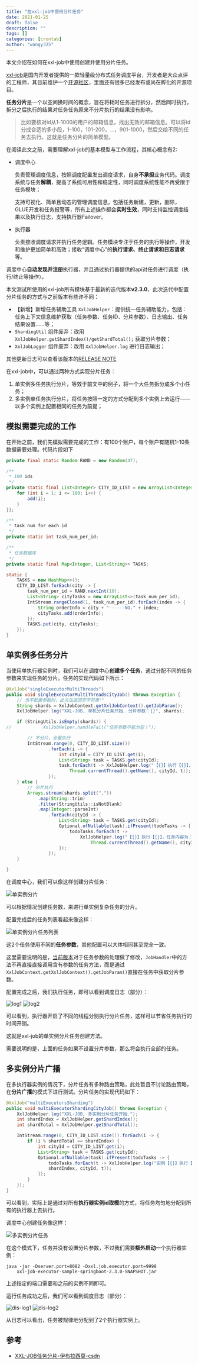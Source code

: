 ```yaml
---
title: "在xxl-job中使用分片任务"
date: 2021-01-25
draft: false
description: ""
tags: []
categories: [crontab]
author: "wangy325"
---
```



本文介绍在如何在xxl-job中使用创建并使用分片任务。

<!--more-->

[xxl-job](https://www.xuxueli.com/xxl-job/#%E3%80%8A%E5%88%86%E5%B8%83%E5%BC%8F%E4%BB%BB%E5%8A%A1%E8%B0%83%E5%BA%A6%E5%B9%B3%E5%8F%B0XXL-JOB%E3%80%8B)是国内开发者提供的一款轻量级分布式任务调度平台，开发者是大众点评的工程师，其目前维护一个[开源社区](https://www.xuxueli.com/)，里面还有很多已经发布或尚在孵化的开源项目。


**任务分片**是一个以空间换时间的概念，旨在将耗时任务进行拆分，然后同时执行，拆分之后执行的结果对任务任务原来不分片执行的结果没有影响。

> 比如要核对id从1-1000的用户的邮箱信息，找出无效的邮箱信息。可以将id分成合适的多小段，1-100，101-200，...，901-1000，然后交给不同的任务去执行。这就是任务分片的简单模型。

在阅读此文之前，需要理解xxl-job的基本模型与工作流程，其核心概念有2:

- 调度中心

    负责管理调度信息，按照调度配置发出调度请求，自身**不承担**业务代码。调度系统与任务**解耦**，提高了系统可用性和稳定性，同时调度系统性能不再受限于任务模块；

    支持可视化、简单且动态的管理调度信息，包括任务新建，更新，删除，GLUE开发和任务报警等，所有上述操作都会**实时生效**，同时支持监控调度结果以及执行日志，支持执行器Failover。
- 执行器

    负责接收调度请求并执行任务逻辑。任务模块专注于任务的执行等操作，开发和维护更加简单和高效；接收“调度中心”的**执行请求、终止请求和日志请求**等。

调度中心**自动发现并注册**执行器，并且通过执行器提供的api对任务进行调度（执行/终止等操作）。


本文测试所使用的xxl-job所有模块基于最新的迭代版本<span id="v">**v2.3.0**</span>，此次迭代中配置分片任务的方式与之前版本有些许不同：

>
- 【新增】新增任务辅助工具 `XxlJobHelper`：提供统一任务辅助能力，包括：任务上下文信息维护获取（任务参数、任务ID、分片参数）、日志输出、任务结果设置……等；
- `ShardingUtil` 组件废弃：改用 `XxlJobHelper.getShardIndex()/getShardTotal();` 获取分片参数；
- `XxlJobLogger` 组件废弃：改用 `XxlJobHelper.log` 进行日志输出；

其他更新日志可以查看该版本的[RELEASE NOTE](https://www.xuxueli.com/xxl-job/#7.31%20%E7%89%88%E6%9C%AC%20v2.3.0%20Release%20Notes[%E8%BF%AD%E4%BB%A3%E4%B8%AD])

在xxl-job中，可以通过两种方式实现分片任务：

1. 单实例多任务执行分片，等效于前文中的例子，将一个大任务拆分成多个小任务；
2. 多实例单任务执行分片，将任务按照一定的方式分配到多个实例上去运行——以多个实例上配置相同的任务为前提；

## 模拟需要完成的工作

在开始之前，我们先模拟需要完成的工作：有100个账户，每个账户有随机1-10条数据需要处理。代码片段如下

```java
private final static Random RAND = new Random(47);

/**
 * 100 ids
 */
private static final List<Integer> CITY_ID_LIST = new ArrayList<Integer>() {{
    for (int i = 1; i <= 100; i++) {
        add(i);
    }
}};

/**
 * task num for each id
 */
private static int task_num_per_id;

/**
 * 任务数据库
 */
private static final Map<Integer, List<String>> TASKS;

static {
    TASKS = new HashMap<>();
    CITY_ID_LIST.forEach(city -> {
        task_num_per_id = RAND.nextInt(10);
        List<String> cityTasks = new ArrayList<>(task_num_per_id);
        IntStream.rangeClosed(1, task_num_per_id).forEach(index -> {
            String orderInfo = city + "------NO." + index;
            cityTasks.add(orderInfo);
        });
        TASKS.put(city, cityTasks);
    });
}
```

## 单实例多任务分片

当使用单执行器实例时，我们可以在调度中心**创建多个任务**，通过分配不同的任务参数来实现任务的分片。任务的实现代码如下所示：

```Java
@XxlJob("singleExecutorMultiThreads")
public void singleExecutorMultiThreadsCityJob() throws Exception {
    // 当不配置参数时，此方法返回空字符串""
    String shards = XxlJobContext.getXxlJobContext().getJobParam();
    XxlJobHelper.log("XXL-JOB, 单机分片任务开始. 分片参数：{}", shards);

    if (StringUtils.isEmpty(shards)) {
//            XxlJobHelper.handleFail("任务参数不能为空！");

        // 不分片，全量执行
        IntStream.range(0, CITY_ID_LIST.size())
                .forEach(i -> {
                    int cityId = CITY_ID_LIST.get(i);
                    List<String> task = TASKS.get(cityId);
                    task.forEach(t -> XxlJobHelper.log("【{}】执行【{}】，任务内容为：{}",
                        Thread.currentThread().getName(), cityId, t));
                });
    } else {
        // 分片执行
        Arrays.stream(shards.split(","))
            .map(String::trim)
            .filter(StringUtils::isNotBlank)
            .map(Integer::parseInt)
                .forEach(cityId -> {
                    List<String> task = TASKS.get(cityId);
                    Optional.ofNullable(task).ifPresent(todoTasks -> {
                        todoTasks.forEach(t ->
                            XxlJobHelper.log("【{}】执行【{}】，任务内容为：{}",
                                Thread.currentThread().getName(), cityId, t));
                    });
                });
    }

}
```

在调度中心，我们可以像这样创建分片任务：

![单实例分片](/img/xxl-job-standalone-sharding.jpg)

可以根据情况创建任务数，来进行单实例复杂任务的分片。

配置完成后的任务列表看起来像这样：

![单实例分片任务列表](/img/xxl-job-standalone-sharding-list.jpg)

这2个任务使用不同的**任务参数**，其他配置可以大体相同甚至完全一致。

这里需要说明的是，[当前版本](#v)对于任务参数的处理做了修改，`JobHandler`中的方法不再直接直接调用含有参数的任务方法，而是通过`XxlJobContext.getXxlJobContext().getJobParam()`直接在任务中获取分片参数。

配置完成之后，我们执行任务，即可以看到调度日志（部分）：

![log1](/img/xxl-job-standalone-sharding-log1.jpg)
![log2](/img/xxl-job-standalone-sharding-log2.jpg)

可以看到，执行器开启了不同的线程分别执行分片任务，这样可以节省任务执行的时间开销。

这就是xxl-job的单实例分片任务创建方法。

需要说明的是，上面的任务如果不设置分片参数，那么将会执行全部的任务。

## 多实例分片广播

在多执行器实例的情况下，分片任务有多种路由策略，此处暂且不讨论路由策略，在**分片广播**的模式下进行测试。分片任务的实现代码如下：

```java
@XxlJob("multiExecutorsSharding")
public void multiExecutorShardingCityJob() throws Exception {
    XxlJobHelper.log("XXL-JOB, 多实例分片任务开始.");
    int shardIndex = XxlJobHelper.getShardIndex();
    int shardTotal = XxlJobHelper.getShardTotal();

    IntStream.range(0, CITY_ID_LIST.size()).forEach(i -> {
        if (i % shardTotal == shardIndex) {
            int cityId = CITY_ID_LIST.get(i);
            List<String> task = TASKS.get(cityId);
            Optional.ofNullable(task).ifPresent(todoTasks -> {
                todoTasks.forEach(t -> XxlJobHelper.log("实例【{}】执行【{}】，任务内容为：{}",
                shardIndex, cityId, t));
            });
        }
    });
}
```

可以看到，实际上是通过对所有**执行器实例id取模**的方式，将任务均匀地分配到所有的执行器上去执行。

调度中心创建任务像这样：

![多实例分片任务](/img/xxl-job-dis-sharding.jpg)

在这个模式下，任务并没有设置分片参数，不过我们需要**额外启动**一个执行器实例：

```
java -jar -Dserver.port=8082 -Dxxl.job.executor.port=9998
    xxl-job-executor-sample-springboot-2.3.0-SNAPSHOT.jar
```
上述指定的端口需要和之前的实例不同即可。

运行任务成功之后，我们可以看到调度日志（部分）：

![dis-log1](/img/xxl-job-dis-sharding-log1.jpg)
![dis-log2](/img/xxl-job-dis-sharding-log2.jpg)

从日志可以看出，任务被规律地分配到了2个执行器实例上。

## 参考

- [XXL-JOB任务分片-伊布拉西莫-csdn](https://blog.csdn.net/it_freshman/article/details/105421781)
